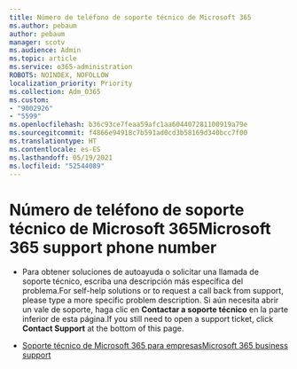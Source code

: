 ```yaml
---
title: Número de teléfono de soporte técnico de Microsoft 365
ms.author: pebaum
author: pebaum
manager: scotv
ms.audience: Admin
ms.topic: article
ms.service: o365-administration
ROBOTS: NOINDEX, NOFOLLOW
localization_priority: Priority
ms.collection: Adm_O365
ms.custom:
- "9002926"
- "5599"
ms.openlocfilehash: b36c93ce7feaa59afc1aa604407281100919a79e
ms.sourcegitcommit: f4866e94918c7b591ad0cd3b58169d340bcc7f00
ms.translationtype: HT
ms.contentlocale: es-ES
ms.lasthandoff: 05/19/2021
ms.locfileid: "52544089"
---
```

# <a name="microsoft-365-support-phone-number"></a><span data-ttu-id="4b5a6-102">Número de teléfono de soporte técnico de Microsoft 365</span><span class="sxs-lookup"><span data-stu-id="4b5a6-102">Microsoft 365 support phone number</span></span>

- <span data-ttu-id="4b5a6-103">Para obtener soluciones de autoayuda o solicitar una llamada de soporte técnico, escriba una descripción más específica del problema.</span><span class="sxs-lookup"><span data-stu-id="4b5a6-103">For self-help solutions or to request a call back from support, please type a more specific problem description.</span></span>  <span data-ttu-id="4b5a6-104">Si aún necesita abrir un vale de soporte, haga clic en **Contactar a soporte técnico** en la parte inferior de esta página.</span><span class="sxs-lookup"><span data-stu-id="4b5a6-104">If you still need to open a support ticket, click **Contact Support** at the bottom of this page.</span></span>

- [<span data-ttu-id="4b5a6-105">Soporte técnico de Microsoft 365 para empresas</span><span class="sxs-lookup"><span data-stu-id="4b5a6-105">Microsoft 365 business support</span></span>](https://go.microsoft.com/fwlink/p/?linkid=518322)
